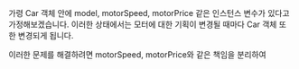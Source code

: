 
가령 Car 객체 안에 model, motorSpeed, motorPrice 같은 인스턴스 변수가 있다고 가정해보겠습니다. 이러한 상태에서는 모터에 대한 기획이 변경될 때마다 Car 객체 또한 변경되게 됩니다.  

이러한 문제를 해결하려면 motorSpeed, motorPrice와 같은 책임을 분리하여 